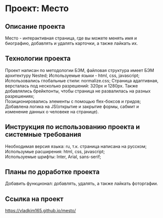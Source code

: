 # Проект: Место  
## Описание проекта  
Место - интерактивная страница, где вы можете менять имя и биографию, добавлять и удалять карточки, а также лайкать их. 
## Технологии проекта  
Проект написан по методологии БЭМ, файловая структура имеет БЭМ архитектуру Nested; 
Используемые языки - html, css, javascript;
Использовались глобальные стили: normalize.css; 
Страница адаптивная, версталась под несколько разрешений: 320px и 1280px. Также добавлялись брейкпонты, чтобы страница не развалилась на разных разрешениях;   
Позиционировались элементы с помощью flex-боксов и гридов;  
Добавлена логика на JS(открытие и закрытие формы, сабмит и изменение данных о человеке на странице).
## Инструкция по использованию проекта и системные требования  
Необходимая версия языка: ru, т.к. страница написана на русском;    
Использумые расширения: html, css, javascript;  
Используемые шрифты: Inter, Arial, sans-serif;  
## Планы по доработке проекта  
Добавить функционал: добавлять, удалять, а также лайкать фоторгафии.  
## Ссылка на проект  
https://vladkim165.github.io/mesto/

